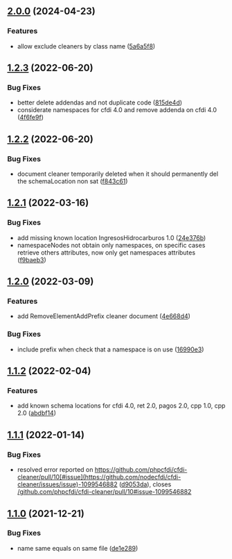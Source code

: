 ## [2.0.0](https://github.com/nodecfdi/cfdi-cleaner/compare/v1.4.2...v2.0.0) (2024-04-23)

### Features

- allow exclude cleaners by class name ([5a6a5f8](https://github.com/nodecfdi/cfdi-cleaner/commit/5a6a5f821da8ef0383ef82dfcbb79c53ed81d2e2))

## [1.2.3](https://github.com/nodecfdi/cfdi-cleaner/compare/v1.2.2...v1.2.3) (2022-06-20)

### Bug Fixes

- better delete addendas and not duplicate code ([815de4d](https://github.com/nodecfdi/cfdi-cleaner/commit/815de4dc9a1a82bd7e0096e142d78485f74ad605))
- considerate namespaces for cfdi 4.0 and remove addenda on cfdi 4.0 ([4f6fe9f](https://github.com/nodecfdi/cfdi-cleaner/commit/4f6fe9f17528e16256124903d1c642eee34ed37e))

## [1.2.2](https://github.com/nodecfdi/cfdi-cleaner/compare/v1.2.1...v1.2.2) (2022-06-20)

### Bug Fixes

- document cleaner temporarily deleted when it should permanently del the schemaLocation non sat ([f843c61](https://github.com/nodecfdi/cfdi-cleaner/commit/f843c6141774f219b1e25086418b8cf9f2f424dd))

## [1.2.1](https://github.com/nodecfdi/cfdi-cleaner/compare/v1.2.0...v1.2.1) (2022-03-16)

### Bug Fixes

- add missing known location IngresosHidrocarburos 1.0 ([24e376b](https://github.com/nodecfdi/cfdi-cleaner/commit/24e376b777753dff48049c4c7b7541813314ce37))
- namespaceNodes not obtain only namespaces, on specific cases retrieve others attributes, now only get namespaces attributes ([f9baeb3](https://github.com/nodecfdi/cfdi-cleaner/commit/f9baeb323a2f368c85bb432fcbceedc66fd4efdd))

## [1.2.0](https://github.com/nodecfdi/cfdi-cleaner/compare/v1.1.2...v1.2.0) (2022-03-09)

### Features

- add RemoveElementAddPrefix cleaner document ([4e668d4](https://github.com/nodecfdi/cfdi-cleaner/commit/4e668d46bb8900ff892db6040a4735dff0223560))

### Bug Fixes

- include prefix when check that a namespace is on use ([16990e3](https://github.com/nodecfdi/cfdi-cleaner/commit/16990e3a88f8ba527074ed8fa95cb542ed45d2d3))

## [1.1.2](https://github.com/nodecfdi/cfdi-cleaner/compare/v1.1.1...v1.1.2) (2022-02-04)

### Features

- add known schema locations for cfdi 4.0, ret 2.0, pagos 2.0, cpp 1.0, cpp 2.0 ([abdbf14](https://github.com/nodecfdi/cfdi-cleaner/commit/abdbf14aa9762f451910e5ea096400310ef03aff))

## [1.1.1](https://github.com/nodecfdi/cfdi-cleaner/compare/v1.1.0...v1.1.1) (2022-01-14)

### Bug Fixes

- resolved error reported on https://github.com/phpcfdi/cfdi-cleaner/pull/10[#issue](https://github.com/nodecfdi/cfdi-cleaner/issues/issue)-1099546882 ([d9053da](https://github.com/nodecfdi/cfdi-cleaner/commit/d9053da78eb38fc7de3a34e9b9da6fe47b0682de)), closes [/github.com/phpcfdi/cfdi-cleaner/pull/10#issue-1099546882](https://github.com/nodecfdi//github.com/phpcfdi/cfdi-cleaner/pull/10/issues/issue-1099546882)

## [1.1.0](https://github.com/nodecfdi/cfdi-cleaner/compare/de1e289e906a6635e8b8244a9e27adfc44c84e45...v1.1.0) (2021-12-21)

### Bug Fixes

- name same equals on same file ([de1e289](https://github.com/nodecfdi/cfdi-cleaner/commit/de1e289e906a6635e8b8244a9e27adfc44c84e45))
